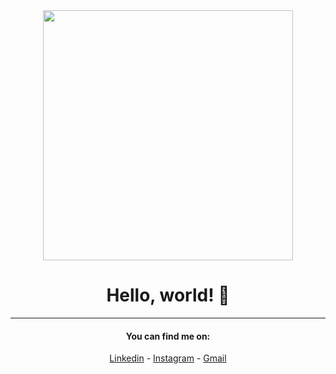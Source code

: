 
<div align="center">
<img src="https://i.imgur.com/8MupZHY.gif" width="400px" />
  
# Hello, world! 👋
<hr>
  
#### You can find me on:
[Linkedin](https://www.linkedin.com/in/juan-david-gonz%C3%A1lez-mosquera-a40882205/) - [Instagram](https://www.instagram.com/jdgm1999/) - [Gmail](mailto:juandavid00412@gmail.com)

</div>

